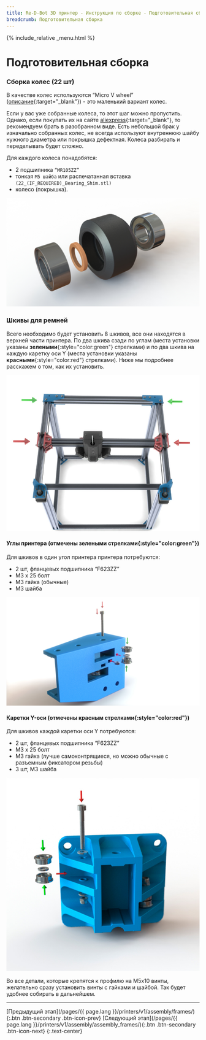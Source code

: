 ```yaml
---
title: Re-D-Bot 3D принтер - Инструкция по сборке - Подготовительная сборка
breadcrumb: Подготовительная сборка
---
```


{% include_relative _menu.html %}

# Подготовительная сборка

### Сборка колес (22 шт)

В качестве колес используются “Micro V wheel” ([описание](http://openbuildspartstore.com/delrin-mini-v-wheel-kit/){:target="_blank"}) - это маленький вариант колес.

Если у вас уже собранные колеса, то этот шаг можно пропустить. Однако, если покупать их на сайте [aliexpress](http://got.by/2invn9){:target="_blank"}, то рекомендуем брать в разобранном виде. Есть небольшой брак у изначально собранных колес, не всегда используют внутреннюю шайбу нужного диаметра   или покрышка дефектная. Колеса разбирать и переделывать будет сложно.

Для каждого колеса понадобятся:
* 2 подшипника `“MR105ZZ”`
* тонкая `М5 шайба` или распечатанная вставка `(22_(IF_REQUIRED)_Bearing_Shim.stl)`
* колесо (покрышка).

![Колесо](/assets/img/assembly/r_18.JPG)

### Шкивы для ремней

Всего необходимо будет установить 8 шкивов, все они находятся в верхней части принтера. По два шкива сзади по углам (места установки указаны **зелеными**{:style="color:green"} стрелками) и по два шкива на каждую каретку оси Y (места установки указаны **красными**{:style="color:red"} стрелками). Ниже мы подробнее расскажем о том, как их установить.

![Шкивы для ремней](/assets/img/assembly/r_21.JPG)

#### Углы принтера (отмечены **зелеными стрелками**{:style="color:green"})

Для шкивов в один угол принтера принтера потребуются:
* 2 шт, фланцевых подшипника “F623ZZ”
* М3 х 25 болт
* М3 гайка (обычные)
* М3 шайба

![Шкивы для ремней](/assets/img/assembly/r_19.JPG)

#### Каретки Y-оси (отмечены **красным стрелками**{:style="color:red"})

Для шкивов каждой каретки оси Y потребуются:
* 2 шт, фланцевых подшипника “F623ZZ”
* М3 х 25 болт
* М3 гайка (лучше самоконтрящиеся, но можно обычные с разъемным фиксатором резьбы)
* 3 шт, М3 шайба

![Каретки Y-оси](/assets/img/assembly/r_20_2_2.jpg)

Во все детали, которые крепятся к профилю на М5х10 винты, желательно сразу установить винты с гайками и шайбой. Так будет удобнее собирать в дальнейшем.

---
[Предыдущий этап](/pages/{{ page.lang }}/printers/v1/assembly/frames/){:.btn .btn-secondary .btn-icon-prev} [Следующий этап](/pages/{{ page.lang }}/printers/v1/assembly/assembly_frames/){:.btn .btn-secondary .btn-icon-next}
{:.text-center}
